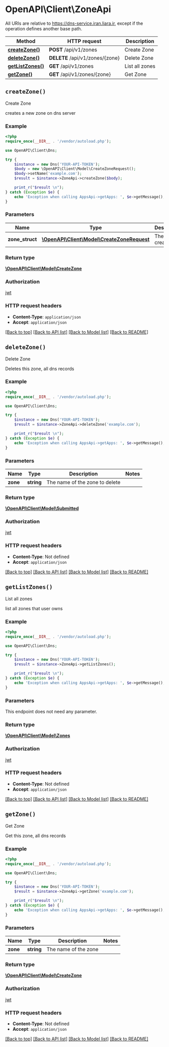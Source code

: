 # OpenAPI\Client\ZoneApi

All URIs are relative to https://dns-service.iran.liara.ir, except if the operation defines another base path.

| Method | HTTP request | Description |
| ------------- | ------------- | ------------- |
| [**createZone()**](ZoneApi.md#createZone) | **POST** /api/v1/zones | Create Zone |
| [**deleteZone()**](ZoneApi.md#deleteZone) | **DELETE** /api/v1/zones/{zone} | Delete Zone |
| [**getListZones()**](ZoneApi.md#getListZones) | **GET** /api/v1/zones | List all zones |
| [**getZone()**](ZoneApi.md#getZone) | **GET** /api/v1/zones/{zone} | Get Zone |


## `createZone()`



Create Zone

creates a new zone on dns server

### Example

```php
<?php
require_once(__DIR__ . '/vendor/autoload.php');

use OpenAPI\Client\Dns;

try {
    $instance = new Dns('YOUR-API-TOKEN');
    $body = new \OpenAPI\Client\Model\CreateZoneRequest();
    $body->setName('example.com');
    $result = $instance->ZoneApi->createZone($body);

    print_r("$result \n");
} catch (Exception $e) {
    echo 'Exception when calling AppsApi->getApps: ', $e->getMessage(), PHP_EOL;
}

```

### Parameters

| Name | Type | Description  | Notes |
| ------------- | ------------- | ------------- | ------------- |
| **zone_struct** | [**\OpenAPI\Client\Model\CreateZoneRequest**](../Model/CreateZoneRequest.md)| The zone to create | |

### Return type

[**\OpenAPI\Client\Model\CreateZone**](../Model/CreateZone.md)

### Authorization

[jwt](../../README.md#jwt)

### HTTP request headers

- **Content-Type**: `application/json`
- **Accept**: `application/json`

[[Back to top]](#) [[Back to API list]](../../README.md#endpoints)
[[Back to Model list]](../../README.md#models)
[[Back to README]](../../README.md)

## `deleteZone()`



Delete Zone

Deletes this zone, all dns records

### Example

```php
<?php
require_once(__DIR__ . '/vendor/autoload.php');

use OpenAPI\Client\Dns;

try {
    $instance = new Dns('YOUR-API-TOKEN');
    $result = $instance->ZoneApi->deleteZone('example.com');

    print_r("$result \n");
} catch (Exception $e) {
    echo 'Exception when calling AppsApi->getApps: ', $e->getMessage(), PHP_EOL;
}

```

### Parameters

| Name | Type | Description  | Notes |
| ------------- | ------------- | ------------- | ------------- |
| **zone** | **string**| The name of the zone to delete | |

### Return type

[**\OpenAPI\Client\Model\Submitted**](../Model/Submitted.md)

### Authorization

[jwt](../../README.md#jwt)

### HTTP request headers

- **Content-Type**: Not defined
- **Accept**: `application/json`

[[Back to top]](#) [[Back to API list]](../../README.md#endpoints)
[[Back to Model list]](../../README.md#models)
[[Back to README]](../../README.md)

## `getListZones()`



List all zones

list all zones that user owns

### Example

```php
<?php
require_once(__DIR__ . '/vendor/autoload.php');

use OpenAPI\Client\Dns;

try {
    $instance = new Dns('YOUR-API-TOKEN');
    $result = $instance->ZoneApi->getListZones();

    print_r("$result \n");
} catch (Exception $e) {
    echo 'Exception when calling AppsApi->getApps: ', $e->getMessage(), PHP_EOL;
}

```

### Parameters

This endpoint does not need any parameter.

### Return type

[**\OpenAPI\Client\Model\Zones**](../Model/Zones.md)

### Authorization

[jwt](../../README.md#jwt)

### HTTP request headers

- **Content-Type**: Not defined
- **Accept**: `application/json`

[[Back to top]](#) [[Back to API list]](../../README.md#endpoints)
[[Back to Model list]](../../README.md#models)
[[Back to README]](../../README.md)

## `getZone()`



Get Zone

Get this zone, all dns records

### Example

```php
<?php
require_once(__DIR__ . '/vendor/autoload.php');

use OpenAPI\Client\Dns;

try {
    $instance = new Dns('YOUR-API-TOKEN');
    $result = $instance->ZoneApi->getZone('example.com');

    print_r("$result \n");
} catch (Exception $e) {
    echo 'Exception when calling AppsApi->getApps: ', $e->getMessage(), PHP_EOL;
}

```

### Parameters

| Name | Type | Description  | Notes |
| ------------- | ------------- | ------------- | ------------- |
| **zone** | **string**| The name of the zone | |

### Return type

[**\OpenAPI\Client\Model\CreateZone**](../Model/CreateZone.md)

### Authorization

[jwt](../../README.md#jwt)

### HTTP request headers

- **Content-Type**: Not defined
- **Accept**: `application/json`

[[Back to top]](#) [[Back to API list]](../../README.md#endpoints)
[[Back to Model list]](../../README.md#models)
[[Back to README]](../../README.md)
